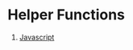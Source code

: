 # Helper Functions
1. [Javascript](https://github.com/oryc9x/helper-function/blob/master/javascript.MD)
